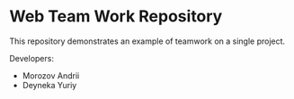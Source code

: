 # Web Team Work Repository
This repository demonstrates an example of teamwork on a single project.

Developers:

* Morozov Andrii
* Deyneka Yuriy
